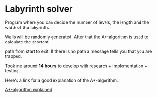 # Labyrinth solver
Program where you can decide the number of levels, the length and the width of the labyrinth.

Walls will be randomly generated. After that the A*-algorithm is used to calculate the shortest 

path from start to exit. If there is no path a message tells you that you are trapped.



Took me around **14 hours** to develop with research + implementation + testing.



Here's a link for a good explanation of the A*-algorithm.

[A*-algorithm explained](https://www.youtube.com/watch?v=eSOJ3ARN5FM&list=LL&index=3&t=3s)

